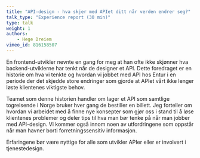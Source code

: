 ```yaml
---
title: "API-design - hva skjer med APIet ditt når verden endrer seg?"
talk_type: "Experience report (30 min)"
type: talk
weight: 1
authors:
    - Hege Dreiem
vimeo_id: 816158507
---
```

En frontend-utvikler nevnte en gang for meg at han ofte ikke skjønner hva backend-utviklerne har tenkt når de designer et API. Dette foredraget er en historie om hva vi tenkte og hvordan vi jobbet med API hos Entur i en periode der det skjedde store endringer som gjorde at APIet vårt ikke lenger løste klientenes viktigste behov.

Teamet som denne historien handler om lager et API som samtlige togreisende i Norge bruker hver gang de bestiller en billett. Jeg forteller om hvordan vi arbeidet med å finne nye konsepter som gjør oss i stand til å løse klientenes problemer og deler tips til hva man bør tenke på når man jobber med API-design. Vi kommer også innom noen av utfordringene som oppstår når man havner borti forretningssensitiv informasjon.

Erfaringene bør være nyttige for alle som utvikler APIer eller er involvert i tjenestedesign.
